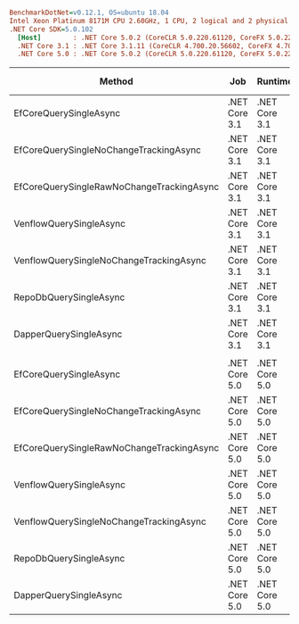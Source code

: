 ``` ini

BenchmarkDotNet=v0.12.1, OS=ubuntu 18.04
Intel Xeon Platinum 8171M CPU 2.60GHz, 1 CPU, 2 logical and 2 physical cores
.NET Core SDK=5.0.102
  [Host]        : .NET Core 5.0.2 (CoreCLR 5.0.220.61120, CoreFX 5.0.220.61120), X64 RyuJIT
  .NET Core 3.1 : .NET Core 3.1.11 (CoreCLR 4.700.20.56602, CoreFX 4.700.20.56604), X64 RyuJIT
  .NET Core 5.0 : .NET Core 5.0.2 (CoreCLR 5.0.220.61120, CoreFX 5.0.220.61120), X64 RyuJIT


```
|                                    Method |           Job |       Runtime |     Mean |   Error |   StdDev | Ratio | RatioSD |  Gen 0 | Gen 1 | Gen 2 | Allocated |
|------------------------------------------ |-------------- |-------------- |---------:|--------:|---------:|------:|--------:|-------:|------:|------:|----------:|
|                    EfCoreQuerySingleAsync | .NET Core 3.1 | .NET Core 3.1 | 387.0 μs | 7.68 μs | 21.28 μs |  1.00 |    0.00 |      - |     - |     - |   7.96 KB |
|    EfCoreQuerySingleNoChangeTrackingAsync | .NET Core 3.1 | .NET Core 3.1 | 415.1 μs | 8.25 μs | 18.11 μs |  1.07 |    0.07 | 0.4883 |     - |     - |  10.41 KB |
| EfCoreQuerySingleRawNoChangeTrackingAsync | .NET Core 3.1 | .NET Core 3.1 | 498.4 μs | 9.72 μs | 12.30 μs |  1.28 |    0.08 |      - |     - |     - |  17.75 KB |
|                   VenflowQuerySingleAsync | .NET Core 3.1 | .NET Core 3.1 | 228.1 μs | 4.50 μs |  7.52 μs |  0.59 |    0.04 |      - |     - |     - |   3.07 KB |
|   VenflowQuerySingleNoChangeTrackingAsync | .NET Core 3.1 | .NET Core 3.1 | 225.5 μs | 4.40 μs |  6.03 μs |  0.58 |    0.04 |      - |     - |     - |   3.02 KB |
|                    RepoDbQuerySingleAsync | .NET Core 3.1 | .NET Core 3.1 | 245.9 μs | 4.88 μs | 11.50 μs |  0.63 |    0.04 |      - |     - |     - |   3.54 KB |
|                    DapperQuerySingleAsync | .NET Core 3.1 | .NET Core 3.1 | 225.9 μs | 4.29 μs |  8.15 μs |  0.58 |    0.03 |      - |     - |     - |   2.69 KB |
|                                           |               |               |          |         |          |       |         |        |       |       |           |
|                    EfCoreQuerySingleAsync | .NET Core 5.0 | .NET Core 5.0 | 395.3 μs | 8.82 μs | 26.01 μs |  1.00 |    0.00 |      - |     - |     - |    7.3 KB |
|    EfCoreQuerySingleNoChangeTrackingAsync | .NET Core 5.0 | .NET Core 5.0 | 432.1 μs | 7.80 μs |  7.30 μs |  1.05 |    0.06 | 0.4883 |     - |     - |  10.14 KB |
| EfCoreQuerySingleRawNoChangeTrackingAsync | .NET Core 5.0 | .NET Core 5.0 | 479.8 μs | 8.92 μs | 13.07 μs |  1.19 |    0.09 |      - |     - |     - |  12.77 KB |
|                   VenflowQuerySingleAsync | .NET Core 5.0 | .NET Core 5.0 | 224.7 μs | 4.49 μs |  9.67 μs |  0.56 |    0.05 |      - |     - |     - |   3.02 KB |
|   VenflowQuerySingleNoChangeTrackingAsync | .NET Core 5.0 | .NET Core 5.0 | 223.4 μs | 4.37 μs | 11.12 μs |  0.56 |    0.04 |      - |     - |     - |   2.84 KB |
|                    RepoDbQuerySingleAsync | .NET Core 5.0 | .NET Core 5.0 | 248.6 μs | 4.93 μs | 13.51 μs |  0.63 |    0.06 |      - |     - |     - |   4.41 KB |
|                    DapperQuerySingleAsync | .NET Core 5.0 | .NET Core 5.0 | 223.1 μs | 4.44 μs |  9.36 μs |  0.56 |    0.04 |      - |     - |     - |   2.66 KB |
